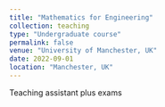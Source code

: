 ```yaml
---
title: "Mathematics for Engineering"
collection: teaching
type: "Undergraduate course"
permalink: false
venue: "University of Manchester, UK"
date: 2022-09-01
location: "Manchester, UK"
---
```


Teaching assistant plus exams
